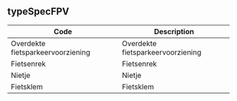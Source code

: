 ## typeSpecFPV				
				
|	Code	|	Description	|
|	---	|	---	|
|	Overdekte fietsparkeervoorziening	|	Overdekte fietsparkeervoorziening	|
|	Fietsenrek	|	Fietsenrek	|
|	Nietje	|	Nietje	|
|	Fietsklem	|	Fietsklem	|
